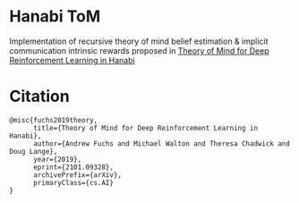 # Hanabi ToM
Implementation of recursive theory of mind belief estimation & implicit communication intrinsic rewards proposed in [Theory of Mind for Deep Reinforcement Learning in Hanabi](https://arxiv.org/abs/2101.09328)

# Citation
```
@misc{fuchs2019theory,
      title={Theory of Mind for Deep Reinforcement Learning in Hanabi}, 
      author={Andrew Fuchs and Michael Walton and Theresa Chadwick and Doug Lange},
      year={2019},
      eprint={2101.09328},
      archivePrefix={arXiv},
      primaryClass={cs.AI}
}
```
